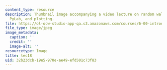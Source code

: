 ```yaml
---
content_type: resource
description: Thumbnail image accompanying a video lecture on random walk simulation,
  PyLab, and plotting.
file: https://ol-ocw-studio-app-qa.s3.amazonaws.com/courses/6-00-introduction-to-computer-science-and-programming-fall-2008/32b23dcb19e5970eae49efd501c73f83_lec18.jpg
file_type: image/jpeg
image_metadata:
  caption: ''
  credit: ''
  image-alt: ''
resourcetype: Image
title: lec18
uid: 32b23dcb-19e5-970e-ae49-efd501c73f83
---
```

